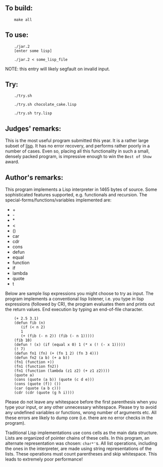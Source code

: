 ## To build:

``` <!---sh-->
    make all
```


## To use:

``` <!---sh-->
    ./jar.2
    [enter some lisp]

    ./jar.2 < some_lisp_file
```

NOTE: this entry will likely segfault on invalid input.


## Try:

``` <!---sh-->
    ./try.sh

    ./try.sh chocolate_cake.lisp

    ./try.sh try.lisp
```


## Judges' remarks:

This is the most useful program submitted this year. It is a
rather large subset of
[lisp](https://en.wikipedia.org/wiki/Lisp_&#x28;programming_language&#x29;).
It has no error recovery, and performs rather poorly in a number of cases.  Even
so, placing all this functionality in such a small, densely packed program, is
impressive enough to win the `Best of Show` award.

## Author's remarks:

This program implements a Lisp interpreter in 1465 bytes of source.
Some sophisticated features supported, e.g. functionals and recursion.
The special-forms/functions/variables implemented are:

- \+
- \-
- \*
- \<
- ()
- car
- cdr
- cons
- defun
- equal
- function
- if
- lambda
- quote
- t

Below are sample lisp expressions you might choose to try as input.
The program implements a conventional lisp listener, i.e. you type in
lisp expressions (followed by CR), the program evaluates them and
prints out the return values. End execution by typing an end-of-file
character.

``` <!---lisp-->
    (+ 2.5 3.1)
    (defun fib (n)
       (if (< n 2)
	   1
	   (+ (fib (- n 2)) (fib (- n 1)))))
    (fib 10)
    (defun ! (x) (if (equal x 0) 1 (* x (! (- x 1)))))
    (! 7)
    (defun fn1 (fn) (+ (fn 1 2) (fn 3 4)))
    (defun fn2 (a b) (+ a b))
    (fn1 (function +))
    (fn1 (function fn2))
    (fn1 (function (lambda (z1 z2) (+ z1 z2))))
    (quote a)
    (cons (quote (a b)) (quote (c d e)))
    (cons (quote (f)) ())
    (car (quote (a b c)))
    (cdr (cdr (quote (g h i))))
```


Please do not leave any whitespace before the first parenthesis when
you type your input, or any other unnecessary whitespace. Please try to
avoid any undefined variables or functions, wrong number of arguments
etc. All these errors are likely to dump core (i.e. there are no error
checks in the program).

Traditional Lisp implementations use cons cells as the main data
structure. Lists are organized of pointer chains of these cells.
In this program, an alternate representation was chosen: `char*'`s.
All list operations, including the ones in the interpreter, are
made using string representations of the lists. These operations
must count parentheses and skip whitespace. This leads to extremely
poor performance!


<!--

    Copyright © 1984-2024 by Landon Curt Noll. All Rights Reserved.

    You are free to share and adapt this file under the terms of this license:

	Creative Commons Attribution-ShareAlike 4.0 International (CC BY-SA 4.0)

    For more information, see:

	https://creativecommons.org/licenses/by-sa/4.0/

-->
